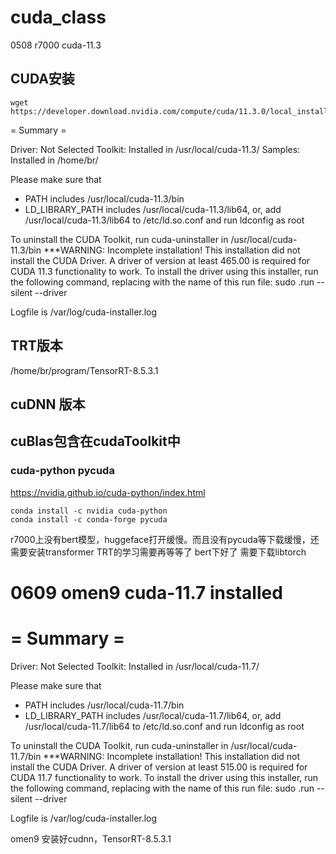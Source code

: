 # cuda_class



0508 r7000 cuda-11.3
## CUDA安装
```
wget https://developer.download.nvidia.com/compute/cuda/11.3.0/local_installers/cuda_11.3.0_465.19.01_linux.run
```
= Summary =


Driver:   Not Selected
Toolkit:  Installed in /usr/local/cuda-11.3/
Samples:  Installed in /home/br/

Please make sure that
 -   PATH includes /usr/local/cuda-11.3/bin
 -   LD_LIBRARY_PATH includes /usr/local/cuda-11.3/lib64, or, add /usr/local/cuda-11.3/lib64 to /etc/ld.so.conf and run ldconfig as root

To uninstall the CUDA Toolkit, run cuda-uninstaller in /usr/local/cuda-11.3/bin
***WARNING: Incomplete installation! This installation did not install the CUDA Driver. A driver of version at least 465.00 is required for CUDA 11.3 functionality to work.
To install the driver using this installer, run the following command, replacing <CudaInstaller> with the name of this run file:
    sudo <CudaInstaller>.run --silent --driver

Logfile is /var/log/cuda-installer.log


## TRT版本
/home/br/program/TensorRT-8.5.3.1
## cuDNN 版本

## cuBlas包含在cudaToolkit中

### cuda-python pycuda
https://nvidia.github.io/cuda-python/index.html
```
conda install -c nvidia cuda-python
conda install -c conda-forge pycuda
```

r7000上没有bert模型，huggeface打开缓慢。而且没有pycuda等下载缓慢，还需要安装transformer
TRT的学习需要再等等了
bert下好了
需要下载libtorch

0609 omen9 cuda-11.7 installed
===========
= Summary =
===========

Driver:   Not Selected
Toolkit:  Installed in /usr/local/cuda-11.7/

Please make sure that
 -   PATH includes /usr/local/cuda-11.7/bin
 -   LD_LIBRARY_PATH includes /usr/local/cuda-11.7/lib64, or, add /usr/local/cuda-11.7/lib64 to /etc/ld.so.conf and run ldconfig as root

To uninstall the CUDA Toolkit, run cuda-uninstaller in /usr/local/cuda-11.7/bin
***WARNING: Incomplete installation! This installation did not install the CUDA Driver. A driver of version at least 515.00 is required for CUDA 11.7 functionality to work.
To install the driver using this installer, run the following command, replacing <CudaInstaller> with the name of this run file:
    sudo <CudaInstaller>.run --silent --driver

Logfile is /var/log/cuda-installer.log

omen9 安装好cudnn，TensorRT-8.5.3.1

